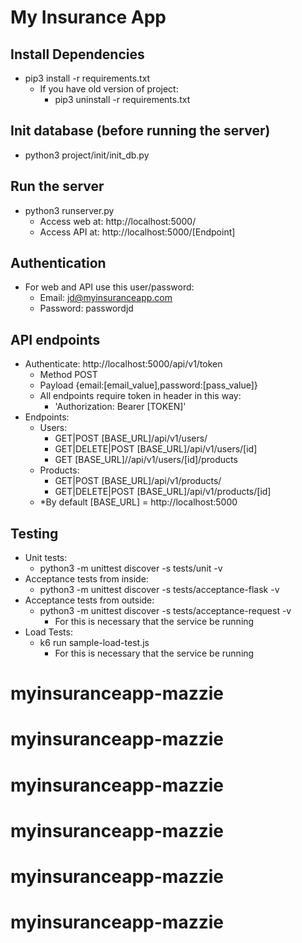 # My Insurance App
<!--  -->
## Install Dependencies
- pip3 install -r requirements.txt
  - If you have old version of project: 
    - pip3 uninstall -r requirements.txt

## Init database (before running the server)
- python3 project/init/init_db.py

## Run the server 
- python3 runserver.py
  - Access web at: http://localhost:5000/
  - Access API at: http://localhost:5000/[Endpoint]

## Authentication
- For web and API use this user/password:
  - Email: jd@myinsuranceapp.com
  - Password: passwordjd

## API endpoints
- Authenticate: http://localhost:5000/api/v1/token
  - Method POST
  - Payload {email:[email_value],password:[pass_value]}
  - All endpoints require token in header in this way:
    - 'Authorization: Bearer [TOKEN]'
- Endpoints:
  - Users: 
    - GET|POST [BASE_URL]/api/v1/users/
    - GET|DELETE|POST [BASE_URL]/api/v1/users/[id]
    - GET [BASE_URL]//api/v1/users/[id]/products
  - Products: 
    - GET|POST [BASE_URL]/api/v1/products/
    - GET|DELETE|POST [BASE_URL]/api/v1/products/[id]
  - *By default [BASE_URL] = http://localhost:5000
    

## Testing
- Unit tests:
  -  python3 -m unittest discover -s tests/unit -v
- Acceptance tests from inside:
  - python3 -m unittest discover -s tests/acceptance-flask -v
- Acceptance tests from outside:
  - python3 -m unittest discover -s tests/acceptance-request -v
    - For this is necessary that the service be running
- Load Tests:
  - k6 run sample-load-test.js
    - For this is necessary that the service be running

# myinsuranceapp-mazzie
# myinsuranceapp-mazzie
# myinsuranceapp-mazzie
# myinsuranceapp-mazzie
# myinsuranceapp-mazzie
# myinsuranceapp-mazzie
